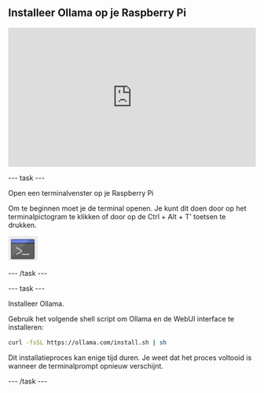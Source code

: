 ## Installeer Ollama op je Raspberry Pi

<html>
  <div style="position: relative; overflow: hidden; padding-top: 56.25%;">
    <iframe style="position: absolute; top: 0; left: 0; right: 0; width: 100%; height: 100%; border: none;" src="https://www.youtube.com/embed/OwuPZYmbYsg?rel=0&cc_load_policy=1" allowfullscreen allow="accelerometer; autoplay; clipboard-write; encrypted-media; gyroscope; picture-in-picture; web-share">
    </iframe>
  </div>
</html>

\--- task ---

Open een terminalvenster op je Raspberry Pi

Om te beginnen moet je de terminal openen. Je kunt dit doen door op het terminalpictogram te klikken of door op de Ctrl + Alt + T' toetsen te drukken.

![Icoon van een terminalvenster met een grijze achtergrond en een blauwe titelbalk bovenaan, met een wit opdrachtpromptsymbool in het midden.](images/terminal.png)

\--- /task ---

\--- task ---

Installeer Ollama.

Gebruik het volgende shell script om Ollama en de WebUI interface te installeren:

```sh
curl -fsSL https://ollama.com/install.sh | sh
```

Dit installatieproces kan enige tijd duren. Je weet dat het proces voltooid is wanneer de terminalprompt opnieuw verschijnt.

\--- /task ---
